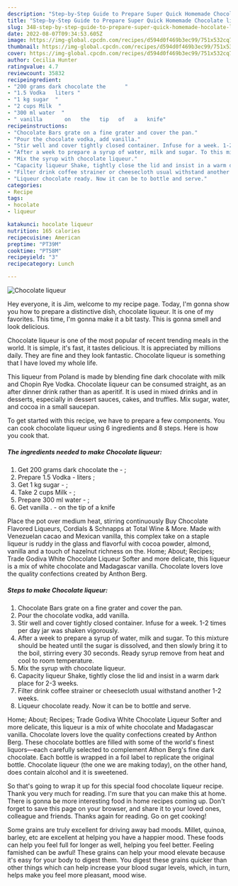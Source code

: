 ```yaml
---
description: "Step-by-Step Guide to Prepare Super Quick Homemade Сhocolate liqueur"
title: "Step-by-Step Guide to Prepare Super Quick Homemade Сhocolate liqueur"
slug: 348-step-by-step-guide-to-prepare-super-quick-homemade-hocolate-liqueur
date: 2022-08-07T09:34:53.605Z
image: https://img-global.cpcdn.com/recipes/d594d0f469b3ec99/751x532cq70/сhocolate-liqueur-recipe-main-photo.jpg
thumbnail: https://img-global.cpcdn.com/recipes/d594d0f469b3ec99/751x532cq70/сhocolate-liqueur-recipe-main-photo.jpg
cover: https://img-global.cpcdn.com/recipes/d594d0f469b3ec99/751x532cq70/сhocolate-liqueur-recipe-main-photo.jpg
author: Cecilia Hunter
ratingvalue: 4.7
reviewcount: 35832
recipeingredient:
- "200 grams dark chocolate the      "
- "1.5 Vodka   liters "
- "1 kg sugar  "
- "2 cups Milk  "
- "300 ml water  "
- " vanilla       on   the   tip   of   a   knife"
recipeinstructions:
- "Chocolate Bars grate on a fine grater and cover the pan."
- "Pour the chocolate vodka, add vanilla."
- "Stir well and cover tightly closed container. Infuse for a week. 1-2 times per day jar was shaken vigorously."
- "After a week to prepare a syrup of water, milk and sugar. To this mixture should be heated until the sugar is dissolved, and then slowly bring it to the boil, stirring every 30 seconds. Ready syrup remove from heat and cool to room temperature."
- "Mix the syrup with chocolate liqueur."
- "Capacity liqueur Shake, tightly close the lid and insist in a warm dark place for 2-3 weeks."
- "Filter drink coffee strainer or cheesecloth usual withstand another 1-2 weeks."
- "Liqueur chocolate ready. Now it can be to bottle and serve."
categories:
- Recipe
tags:
- hocolate
- liqueur

katakunci: hocolate liqueur 
nutrition: 165 calories
recipecuisine: American
preptime: "PT39M"
cooktime: "PT58M"
recipeyield: "3"
recipecategory: Lunch

---
```



![Сhocolate liqueur](https://img-global.cpcdn.com/recipes/d594d0f469b3ec99/751x532cq70/сhocolate-liqueur-recipe-main-photo.jpg)

Hey everyone, it is Jim, welcome to my recipe page. Today, I'm gonna show you how to prepare a distinctive dish, сhocolate liqueur. It is one of my favorites. This time, I'm gonna make it a bit tasty. This is gonna smell and look delicious.

Сhocolate liqueur is one of the most popular of recent trending meals in the world. It is simple, it's fast, it tastes delicious. It is appreciated by millions daily. They are fine and they look fantastic. Сhocolate liqueur is something that I have loved my whole life.

This liqueur from Poland is made by blending fine dark chocolate with milk and Chopin Rye Vodka. Chocolate liqueur can be consumed straight, as an after dinner drink rather than as aperitif. It is used in mixed drinks and in desserts, especially in dessert sauces, cakes, and truffles. Mix sugar, water, and cocoa in a small saucepan.


To get started with this recipe, we have to prepare a few components. You can cook сhocolate liqueur using 6 ingredients and 8 steps. Here is how you cook that.

<!--inarticleads1-->

##### The ingredients needed to make Сhocolate liqueur:

1. Get 200 grams dark chocolate the     - ;
1. Prepare 1.5 Vodka -  liters ;
1. Get 1 kg sugar - ;
1. Take 2 cups Milk - ;
1. Prepare 300 ml water - ;
1. Get  vanilla .    -  on   the   tip   of   a   knife


Place the pot over medium heat, stirring continuously Buy Chocolate Flavored Liqueurs, Cordials &amp; Schnapps at Total Wine &amp; More. Made with Venezuelan cacao and Mexican vanilla, this complex take on a staple liqueur is ruddy in the glass and flavorful with cocoa powder, almond, vanilla and a touch of hazelnut richness on the. Home; About; Recipes; Trade Godiva White Chocolate Liqueur Softer and more delicate, this liqueur is a mix of white chocolate and Madagascar vanilla. Chocolate lovers love the quality confections created by Anthon Berg. 

<!--inarticleads2-->

##### Steps to make Сhocolate liqueur:

1. Chocolate Bars grate on a fine grater and cover the pan.
1. Pour the chocolate vodka, add vanilla.
1. Stir well and cover tightly closed container. Infuse for a week. 1-2 times per day jar was shaken vigorously.
1. After a week to prepare a syrup of water, milk and sugar. To this mixture should be heated until the sugar is dissolved, and then slowly bring it to the boil, stirring every 30 seconds. Ready syrup remove from heat and cool to room temperature.
1. Mix the syrup with chocolate liqueur.
1. Capacity liqueur Shake, tightly close the lid and insist in a warm dark place for 2-3 weeks.
1. Filter drink coffee strainer or cheesecloth usual withstand another 1-2 weeks.
1. Liqueur chocolate ready. Now it can be to bottle and serve.


Home; About; Recipes; Trade Godiva White Chocolate Liqueur Softer and more delicate, this liqueur is a mix of white chocolate and Madagascar vanilla. Chocolate lovers love the quality confections created by Anthon Berg. These chocolate bottles are filled with some of the world&#39;s finest liquors—each carefully selected to complement Athon Berg&#39;s fine dark chocolate. Each bottle is wrapped in a foil label to replicate the original bottle. Chocolate liqueur (the one we are making today), on the other hand, does contain alcohol and it is sweetened. 

So that's going to wrap it up for this special food сhocolate liqueur recipe. Thank you very much for reading. I'm sure that you can make this at home. There is gonna be more interesting food in home recipes coming up. Don't forget to save this page on your browser, and share it to your loved ones, colleague and friends. Thanks again for reading. Go on get cooking!

Some grains are truly excellent for driving away bad moods. Millet, quinoa, barley, etc are excellent at helping you have a happier mood. These foods can help you feel full for longer as well, helping you feel better. Feeling famished can be awful! These grains can help your mood elevate because it's easy for your body to digest them. You digest these grains quicker than other things which can help increase your blood sugar levels, which, in turn, helps make you feel more pleasant, mood wise.
